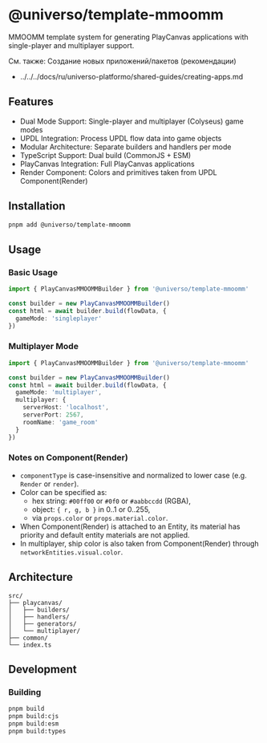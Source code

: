 # @universo/template-mmoomm

MMOOMM template system for generating PlayCanvas applications with single-player and multiplayer support.

См. также: Создание новых приложений/пакетов (рекомендации)

- ../../../docs/ru/universo-platformo/shared-guides/creating-apps.md
## Features

- Dual Mode Support: Single-player and multiplayer (Colyseus) game modes
- UPDL Integration: Process UPDL flow data into game objects
- Modular Architecture: Separate builders and handlers per mode
- TypeScript Support: Dual build (CommonJS + ESM)
- PlayCanvas Integration: Full PlayCanvas applications
- Render Component: Colors and primitives taken from UPDL Component(Render)

## Installation

```bash
pnpm add @universo/template-mmoomm
```

## Usage

### Basic Usage

```typescript
import { PlayCanvasMMOOMMBuilder } from '@universo/template-mmoomm'

const builder = new PlayCanvasMMOOMMBuilder()
const html = await builder.build(flowData, {
  gameMode: 'singleplayer'
})
```

### Multiplayer Mode

```typescript
import { PlayCanvasMMOOMMBuilder } from '@universo/template-mmoomm'

const builder = new PlayCanvasMMOOMMBuilder()
const html = await builder.build(flowData, {
  gameMode: 'multiplayer',
  multiplayer: {
    serverHost: 'localhost',
    serverPort: 2567,
    roomName: 'game_room'
  }
})
```

### Notes on Component(Render)

- `componentType` is case-insensitive and normalized to lower case (e.g. `Render` or `render`).
- Color can be specified as:
  - hex string: `#00ff00` or `#0f0` or `#aabbccdd` (RGBA),
  - object: `{ r, g, b }` in 0..1 or 0..255,
  - via `props.color` or `props.material.color`.
- When Component(Render) is attached to an Entity, its material has priority and default entity materials are not applied.
- In multiplayer, ship color is also taken from Component(Render) through `networkEntities.visual.color`.

## Architecture

```
src/
├── playcanvas/
│   ├── builders/
│   ├── handlers/
│   ├── generators/
│   └── multiplayer/
├── common/
└── index.ts
```

## Development

### Building

```bash
pnpm build
pnpm build:cjs
pnpm build:esm
pnpm build:types
```
